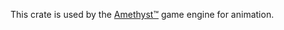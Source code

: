 This crate is used by the [Amethyst™](https://github.com/amethyst/amethyst) game
engine for animation.
